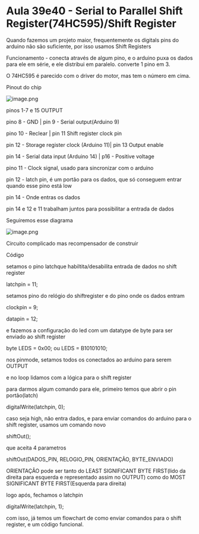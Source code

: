 # Aula 39e40 - Serial to Parallel Shift Register(74HC595)/Shift Register

Quando fazemos um projeto maior, frequentemente os digitals pins do arduino não são suficiente, por isso usamos Shift Registers

Funcionamento - conecta através de algum pino, e o arduino puxa os dados para ele em série, e ele distribui em paralelo. converte 1 pino em 3.

O 74HC595 é parecido com o driver do motor, mas tem o número em cima.

Pinout do chip

![image.png](https://prod-files-secure.s3.us-west-2.amazonaws.com/f163399c-8e00-426a-a177-85bdfa6bda43/afc0a735-ea14-44c3-92be-3cf8dfec6d12/image.png)

pinos 1-7 e 15 OUTPUT

pino 8 - GND   | pin 9 - Serial output(Arduino 9)

pino 10 - Reclear | pin 11 Shift register clock pin

pin 12 - Storage register clock (Arduino 11)| pin 13 Output enable

pin 14 - Serial data input (Arduino 14) | p16 - Positive voltage

pino 11 - Clock signal, usado para sincronizar com o arduino

pin 12 - latch pin, é um portão para os dados, que só conseguem entrar quando esse pino está low

pin 14 - Onde entras os dados 

pin 14 e 12 e 11 trabalham juntos para possibilitar a entrada de dados

Seguiremos esse diagrama

![image.png](https://prod-files-secure.s3.us-west-2.amazonaws.com/f163399c-8e00-426a-a177-85bdfa6bda43/0d998690-9fcc-4d34-9c6a-c37a68c2be3d/image.png)

Circuito complicado mas recompensador de construir

Código

setamos o pino latchque habiltita/desabilita entrada de dados no shift register

latchpin = 11;

setamos pino do relógio do shiftregister e do pino onde os dados entram

clockpin = 9;

datapin = 12;

e fazemos a configuração do led com um datatype de byte para ser enviado ao shift register

byte LEDS = 0x00; ou LEDS = B10101010;

nos pinmode, setamos todos os conectados ao arduino para serem OUTPUT

e no loop lidamos com a lógica para o shift register

para darmos algum comando para ele, primeiro temos que abrir o pin portão(latch)

digitalWrite(latchpin, 0);

caso seja high, não entra dados, e para enviar comandos do arduino para o shift register, usamos um comando novo

shiftOut();

que aceita 4 parametros

shiftOut(DADOS_PIN, RELOGIO_PIN, ORIENTAÇÃO, BYTE_ENVIADO)

ORIENTAÇÂO pode ser tanto do LEAST SIGNIFICANT BYTE FIRST(lido da direita para esquerda e representado assim no OUTPUT) como do MOST SIGNIFICANT BYTE FIRST(Esquerda para direita)

logo após, fechamos o latchpin

digitalWrite(latchpin, 1);

com isso, já temos um flowchart de como enviar comandos para o shift register, e um código funcional.